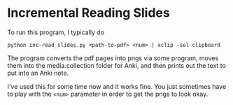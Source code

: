 Incremental Reading Slides
==========================

To run this program, I typically do
```
python inc-read_slides.py <path-to-pdf> <num> | xclip -sel clipboard
```

The program converts the pdf pages into pngs via some program, moves them into the media.collection folder for Anki, and then prints out the text to put into an Anki note.

I've used this for some time now and it works fine.
You just sometimes have to play with the `<num>` parameter in order to get the pngs to look okay.
